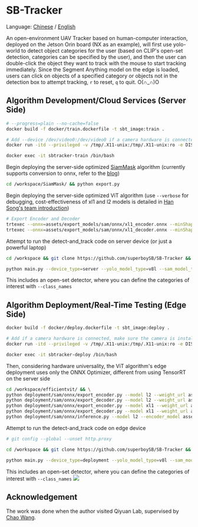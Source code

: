 # SB-Tracker

Language: [Chinese](./README_zh.md) / [English](./README.md)

An open-environment UAV Tracker based on human-computer interaction, deployed on the Jetson Orin board (NX as an example), will first use yolo-world to detect object categories for the user (based on CLIP's open-set detection, categories can be specified by the user), and then the user can double-click the object they want to track with the mouse to start tracking immediately. Since the Segment Anything model on the edge is loaded, users can click on objects of a specified category or objects not in the detection box to attempt tracking, `r` to reset, `q` to quit. O(∩_∩)O

## Algorithm Development/Cloud Services (Server Side)
```sh
# --progress=plain --no-cache=false
docker build -f docker/train.dockerfile -t sbt_image:train .

# Add --device /dev/video0:/dev/video0 if a camera hardware is connected
docker run -itd --privileged -v /tmp/.X11-unix:/tmp/.X11-unix:ro -e DISPLAY=$DISPLAY --runtime=nvidia --network=host --ipc host --name=sbtracker-train sbt_image:train /bin/bash

docker exec -it sbtracker-train /bin/bash
```
Begin deploying the server-side optimized [SiamMask](https://github.com/foolwood/SiamMask) algorithm (currently supports conversion to onnx, refer to the [blog]((https://vjraj.dev/blog/siammask_onnx_export/)))
```sh
cd /workspace/SiamMask/ && python export.py
```
Begin deploying the server-side optimized ViT algorithm (use `--verbose` for debugging, cost-effectiveness of xl1 and l2 models is detailed in [Han Song's team introduction]((https://github.com/mit-han-lab/efficientvit/blob/master/applications/sam.md)))
```sh
# Export Encoder and Decoder
trtexec --onnx=assets/export_models/sam/onnx/xl1_encoder.onnx --minShapes=input_image:1x3x1024x1024 --optShapes=input_image:4x3x1024x1024 --maxShapes=input_image:4x3x1024x1024 --saveEngine=assets/export_models/sam/tensorrt/xl1_encoder.engine && \
trtexec --onnx=assets/export_models/sam/onnx/xl1_decoder.onnx --minShapes=point_coords:1x1x2,point_labels:1x1 --optShapes=point_coords:16x2x2,point_labels:16x2 --maxShapes=point_coords:16x2x2,point_labels:16x2 --fp16 --saveEngine=assets/export_models/sam/tensorrt/xl1_decoder.engine
```
Attempt to run the detect-and_track code on server device (or just a powerful laptop)
```sh
cd /workspace && git clone https://github.com/superboySB/SB-Tracker && cd SB-Tracker

python main.py --device_type=server --yolo_model_type=v8l --sam_model_type=xl1 --class_names="red box,green pencil,white box"
```
This includes an open-set detector, where you can define the categories of interest with `--class_names`

## Algorithm Deployment/Real-Time Testing (Edge Side)
```sh
docker build -f docker/deploy.dockerfile -t sbt_image:deploy .

# Add if a camera hardware is connected, make sure the camera is installed:  ls /dev/video*
docker run -itd --privileged -v /tmp/.X11-unix:/tmp/.X11-unix:ro -e DISPLAY=$DISPLAY --runtime=nvidia --device /dev/video0:/dev/video0 --device /dev/snd --device /dev/bus/usb --network=host --ipc host --name=sbtracker-deploy sbt_image:deploy /bin/bash

docker exec -it sbtracker-deploy /bin/bash
```
Then, considering hardware universality, the ViT algorithm's edge deployment uses only the ONNX Optimizer, different from using TensorRT on the server side
```sh
cd /workspace/efficientvit/ && \
python deployment/sam/onnx/export_encoder.py --model l2 --weight_url assets/checkpoints/sam/l2.pt --output assets/export_models/sam/onnx/l2_encoder.onnx && \ 
python deployment/sam/onnx/export_decoder.py --model l2 --weight_url assets/checkpoints/sam/l2.pt --output assets/export_models/sam/onnx/l2_decoder.onnx --return-single-mask && \
python deployment/sam/onnx/export_encoder.py --model xl1 --weight_url assets/checkpoints/sam/xl1.pt --output assets/export_models/sam/onnx/xl1_encoder.onnx && \ 
python deployment/sam/onnx/export_decoder.py --model xl1 --weight_url assets/checkpoints/sam/xl1.pt --output assets/export_models/sam/onnx/xl1_decoder.onnx --return-single-mask && \
python deployment/sam/onnx/inference.py --model l2 --encoder_model assets/export_models/sam/onnx/l2_encoder.onnx --decoder_model assets/export_models/sam/onnx/l2_decoder.onnx --mode point
```
Attempt to run the detect-and_track code on edge device
```sh
# git config --global --unset http.proxy

cd /workspace && git clone https://github.com/superboySB/SB-Tracker && cd SB-Tracker

python main.py --device_type=deployment --yolo_model_type=v8l --sam_model_type=l2 --class_names="person,computer case,screen"
```
This includes an open-set detector, where you can define the categories of interest with `--class_names`
![](assets/demo.gif)


## Acknowledgement
The work was done when the author visited Qiyuan Lab, supervised by [Chao Wang](https://scholar.google.com/citations?user=qmDGt-kAAAAJ&hl=zh-CN).